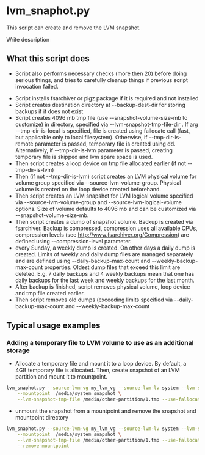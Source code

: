 # lvm_snaphot.py
This script can create and remove the LVM snapshot. 
<!-- TODO: --> Write description


##  What this script does

- Script also performs necessary checks (more then 20) before doing serious things, and tries to carefully cleanup things
 if previous script invocation failed.
  

<!-- TODO: -->
- Script installs fsarchiver or pigz package if it is required and not installed
- Script creates destination directory at --backup-dest-dir for storing backups 
if it does not exist 
- Script creates 4096 mb tmp file (use --snapshot-volume-size-mb to customize) 
in directory, specified via --lvm-snapshot-tmp-file-dir . 
If arg --tmp-dir-is-local is specified,
 file is created using fallocate call (fast, but applicable only to local filesystem). 
 Otherwise, if --tmp-dir-is-remote parameter is passed, temporary file is created 
 using dd. Alternatively, if --tmp-dir-is-lvm parameter is passed, creating temporary file 
 is skipped and lvm spare space is used.
- Then script creates a loop device on tmp file allocated earlier (if not --tmp-dir-is-lvm)
- Then (if not --tmp-dir-is-lvm) script creates an LVM physical volume for volume group specified via --source-lvm-volume-group.
 Physical volume is created on the loop device created beforehand.
- Then script creates an LVM snapshot for LVM logical volume specified via 
 --source-lvm-volume-group and --source-lvm-logical-volume options. Size of volume defaults to
4096 mb and can be customized via --snapshot-volume-size-mb. 
- Then script creates a dump of snapshot volume. Backup is created via fsarchiver. 
Backup is compressed, compression uses all available CPUs, compression levels 
(see http://www.fsarchiver.org/Compression) are defined using --compression-level
 parameter.
- every Sunday, a weekly dump is created. On other days a daily dump is created.
 Limits of weekly and daily dump files are managed separately and 
 are defined using --daily-backup-max-count and
 --weekly-backup-max-count properties. Oldest dump files that exceed this limit are deleted.
 E.g. 7 daily backups and 4 weekly backups mean that one has daily backups for the last week
 and weekly backups for the last month. 
- After backup is finished, script removes physical volume, loop device and tmp file created earlier.
- Then script removes old dumps (exceeding limits specified via --daily-backup-max-count 
 and --weekly-backup-max-count
 
 
## Typical usage examples

### Adding a temporary file to LVM volume to use as an additional storage
* Allocate a temporary file and mount it to a loop device. By default, a 4GB temporary file is allocated. Then, create 
snapshot of an LVM partition and mount it to mountpoint. 
```bash
lvm_snaphot.py --source-lvm-vg my_lvm_vg --source-lvm-lv system --lvm-snapshot-name snap1 \
    --mountpoint  /media/system_snapshot \
    --lvm-snapshot-tmp-file /media/other-partition/1.tmp --use-fallocate --loop-device /dev/loop5
```

* unmount the snapshot from a mountpoint and remove the snapshot and mountpoint directory
```bash
lvm_snaphot.py --source-lvm-vg my_lvm_vg --source-lvm-lv system --lvm-snapshot-name snap1 \
    --mountpoint  /media/system_snapshot \
    --lvm-snapshot-tmp-file /media/other-partition/1.tmp --use-fallocate --loop-device /dev/loop5 \
    --remove-mountpoint 
```